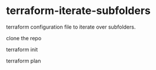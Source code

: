 # terraform-iterate-subfolders

terraform configuration file to iterate over subfolders.

clone the repo

terraform init

terraform plan